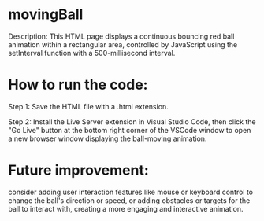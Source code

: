 # movingBall
Description:
This HTML page displays a continuous bouncing red ball animation within a rectangular area, controlled by JavaScript using the setInterval function with a 500-millisecond interval.

# How to run the code:
Step 1: Save the HTML file with a .html extension.

Step 2: Install the Live Server extension in Visual Studio Code, then click the "Go Live" button at the bottom right corner of the VSCode window to open a new browser window displaying the ball-moving animation.

# Future improvement:
consider adding user interaction features like mouse or keyboard control to change the ball's direction or speed, or adding obstacles or targets for the ball to interact with, creating a more engaging and interactive animation.

